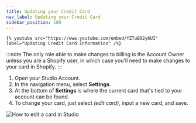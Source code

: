 ```yaml
---
title: Updating your Credit Card
nav_label: Updating your Credit Card
sidebar_position: 100
---
```


    {% youtube src="https://www.youtube.com/embed/YZTuB02y6UI" label="Updating Credit Card Information" /%}

:::note
The only role able to make changes to billing is the Account Owner unless you are a Shopify user, in which case you'll need to make changes to your card in Shopify.
:::

1. Open your Studio Account.
2. In the navigation menu, select **Settings**.
3. At the bottom of **Settings** is where the current card that's tied to your account can be found.
4. To change your card, just select *(edit card)*, input a new card, and save.

 ![How to edit a card in Studio](/assets/studio/Updated_image.png)


